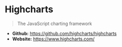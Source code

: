 # Highcharts
> The JavaScript charting framework

* **Github:** https://github.com/highcharts/highcharts
* **Website:** https://www.highcharts.com/